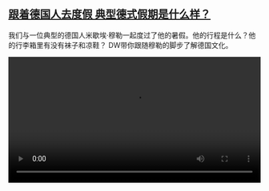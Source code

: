 <!--1705938423000-->
[跟着德国人去度假 典型德式假期是什么样？](https://www.dw.com/zh/%E8%B7%9F%E7%9D%80%E5%BE%B7%E5%9B%BD%E4%BA%BA%E5%8E%BB%E5%BA%A6%E5%81%87%20%E5%85%B8%E5%9E%8B%E5%BE%B7%E5%BC%8F%E5%81%87%E6%9C%9F%E6%98%AF%E4%BB%80%E4%B9%88%E6%A0%B7%EF%BC%9F/a-68056072)
------

<p>我们与一位典型的德国人米歇埃·穆勒一起度过了他的暑假。他的行程是什么？他的行李箱里有没有袜子和凉鞋？ DW带你跟随穆勒的脚步了解德国文化。 </small></p><video src="https://tvdownloaddw-a.akamaihd.net/dwtv_video/flv/vdt_zh/2024/bchi240122_urlaub_AVC_1280x720.mp4" controls style="width:100%"></video>
